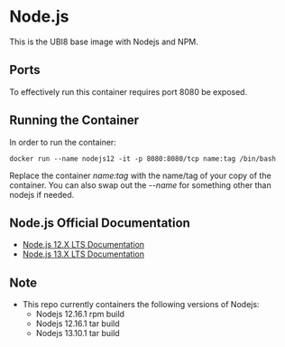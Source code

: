# Node.js
This is the UBI8 base image with Nodejs and NPM.

## Ports
To effectively run this container requires port 8080 be exposed.

## Running the Container
In order to run the container:

`docker run --name nodejs12 -it -p 8080:8080/tcp name:tag /bin/bash`

Replace the container *name:tag* with the name/tag of your copy of the container.
You can also swap out the *--name* for something other than nodejs if needed.

## Node.js Official Documentation
- [Node.js 12.X LTS Documentation](https://nodejs.org/docs/latest-v12.x/api/modules.html)
- [Node.js 13.X LTS Documentation](https://nodejs.org/docs/latest-v13.x/api/modules.html)

## Note
- This repo currently containers the following versions of Nodejs:
  - Nodejs 12.16.1 rpm build
  - Nodejs 12.16.1 tar build
  - Nodejs 13.10.1 tar build